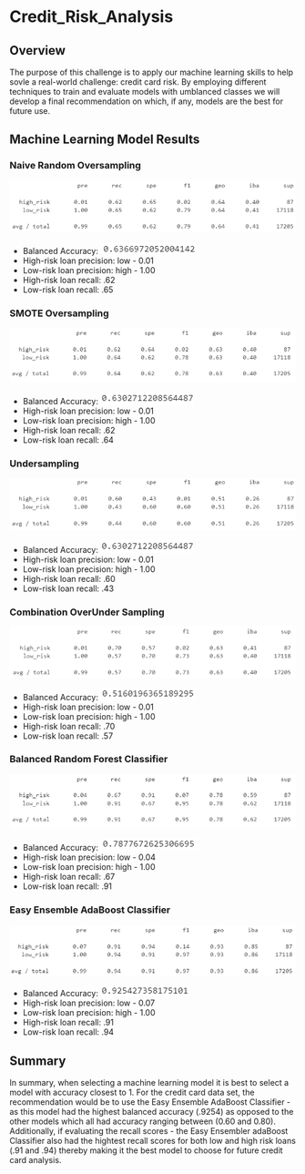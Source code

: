 # Credit_Risk_Analysis

## Overview
The purpose of this challenge is to apply our machine learning skills to help sovle a real-world challenge: credit card risk.  By employing different techniques to train and evaluate models with umblanced classes we will develop a final recommendation on which, if any, models are the best for future use.

## Machine Learning Model Results

### Naive Random Oversampling

![](Images/Naive_Random_Oversampling_Imbalanced_Classifcation_Report.png)

- Balanced Accuracy: ![](Images/Naive_Random_Oversampling_Balanced_Accuracy_Score.png)
- High-risk loan precision: low - 0.01
- Low-risk loan precision: high - 1.00
- High-risk loan recall: .62
- Low-risk loan recall: .65

### SMOTE Oversampling

![](Images/SMOTE_Oversampling_Imbalanced_Classifcation_Report.png)

- Balanced Accuracy: ![](Images/SMOTE_Oversampling_Balanced_Accuracy_Score.png)
- High-risk loan precision: low - 0.01
- Low-risk loan precision: high - 1.00
- High-risk loan recall: .62
- Low-risk loan recall: .64

### Undersampling

![](Images/Cluster_Centroids_Undersampling_Imbalanced_Classifcation_Report.png)

- Balanced Accuracy: ![](Images/Cluster_Centroids_Undersampling_Balanced_Accuracy_Score.png)
- High-risk loan precision: low - 0.01
- Low-risk loan precision: high - 1.00
- High-risk loan recall: .60
- Low-risk loan recall: .43

### Combination OverUnder Sampling

![](Images/SMOTE_Combination_OverUnder_Sampling_Imbalanced_Classifcation_Report.png)

- Balanced Accuracy: ![](Images/SMOTE_Combination_OverUnder_Sampling_Balanced_Accuracy_Score.png)
- High-risk loan precision: low - 0.01
- Low-risk loan precision: high - 1.00
- High-risk loan recall: .70
- Low-risk loan recall: .57

### Balanced Random Forest Classifier

![](Images/Balanced_Random_Forest_Classifier_Imbalanced_Classification_Report.png)

- Balanced Accuracy: ![](Images/Balanced_Random_Forest_Classifier_Balanced_Accuracy_Score.png)
- High-risk loan precision: low - 0.04
- Low-risk loan precision: high - 1.00
- High-risk loan recall: .67
- Low-risk loan recall: .91

### Easy Ensemble AdaBoost Classifier

![](Images/Easy_Ensamble_AdaBoost_Classifier_Imbalanced_Classification_Report.png)

- Balanced Accuracy: ![](Images/Easy_Ensamble_AdaBoost_Classifier_Balanced_Accuracy_Score.png)
- High-risk loan precision: low - 0.07
- Low-risk loan precision: high - 1.00
- High-risk loan recall: .91
- Low-risk loan recall: .94

## Summary
In summary, when selecting a machine learning model it is best to select a model with accuracy closest to 1. For the credit card data set, the recommendation would be to use the Easy Ensemble AdaBoost Classifier - as this model had the highest balanced accuracy (.9254) as opposed to the other models which all had accuracy ranging between (0.60 and 0.80).  Additionally, if evaluating the recall scores - the Easy Ensembler adaBoost Classifier also had the hightest recall scores for both low and high risk loans (.91 and .94) thereby making it the best model to choose for future credit card analysis.

